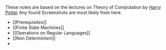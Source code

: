 These notes are based on the lectures on Theory of Computation by [Harry Potter](https://www.youtube.com/playlist?list=PLbtzT1TYeoMjNOGEiaRmm_vMIwUAidnQz)
Any found Screenshots are most likely from here.
- [[Prerequisites]]
- [[Finite State Machines]]
- [[Operations on Regular Languages]]
- [[Non Determinism]]
- 